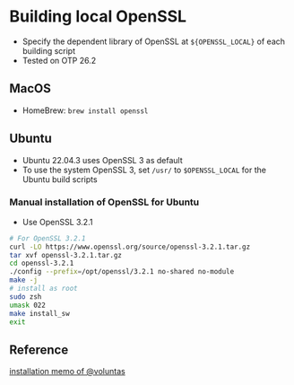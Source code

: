 # Building local OpenSSL

* Specify the dependent library of OpenSSL at `${OPENSSL_LOCAL}` of each building script
* Tested on OTP 26.2

## MacOS

* HomeBrew: `brew install openssl`

## Ubuntu

* Ubuntu 22.04.3 uses OpenSSL 3 as default
* To use the system OpenSSL 3, set `/usr/` to `$OPENSSL_LOCAL` for the Ubuntu build scripts 

### Manual installation of OpenSSL for Ubuntu

* Use OpenSSL 3.2.1 

```sh
# For OpenSSL 3.2.1
curl -LO https://www.openssl.org/source/openssl-3.2.1.tar.gz
tar xvf openssl-3.2.1.tar.gz
cd openssl-3.2.1
./config --prefix=/opt/openssl/3.2.1 no-shared no-module
make -j
# install as root
sudo zsh
umask 022
make install_sw
exit
```

## Reference

[installation memo of @voluntas](https://zenn.dev/voluntas/articles/erlang-source-code-install)
